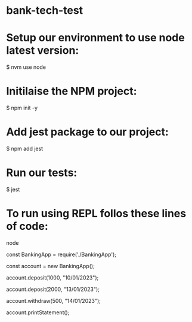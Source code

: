 # bank-tech-test

# Setup our environment to use node latest version:

$ nvm use node

# Initilaise the NPM project:

$ npm init -y

# Add jest package to our project:

$ npm add jest

# Run our tests:

$ jest

# To run using REPL follos these lines of code:

node

const BankingApp = require('./BankingApp');

const account = new BankingApp();

account.deposit(1000, "10/01/2023");

account.deposit(2000, "13/01/2023");

account.withdraw(500, "14/01/2023");

account.printStatement();
